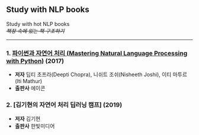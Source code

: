 ## Study with NLP books
Study with hot NLP books   
*~~책장 속에 있는 책 구조하기~~*

* * *

### 1. [파이썬과 자연어 처리 (Mastering Natural Language Processing with Python)] (2017)
* **저자** 딥티 초프라(Deepti Chopra), 니쉬트 조쉬(Nisheeth Joshi), 이티 마투르(Iti Mathur)
* **출판사** 에이콘


[파이썬과 자연어 처리 (Mastering Natural Language Processing with Python)]:https://github.com/kim-ji-youn/Study-with-NLP-books/tree/main/1.%20Mastering%20Natural%20Language%20Processing%20with%20Python

### 2. [김기현의 자연어 처리 딥러닝 캠프] (2019)
* **저자** 김기현
* **출판사** 한빛미디어


[김기현의 자연어 처리 딥려닝 캠프]:https://github.com/kim-ji-youn/Study-with-NLP-books/tree/main/2.%20NLPDeepLearningCamp
